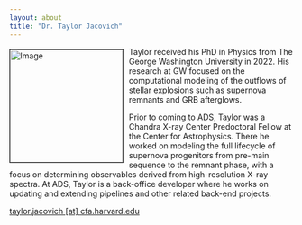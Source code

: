 ```yaml
---
layout: about
title: "Dr. Taylor Jacovich"
---
```


<img src="{{ site.baseurl }}/about/team/img/tjacovich.jpeg" height="200" width="200" alt="Image" style="float: left; margin: 4px 10px 0px 0px; border: 1px solid #000000;">

Taylor received his PhD in Physics from The George Washington University in 2022. His research at GW focused on the computational modeling of the outflows of stellar explosions such as supernova remnants and GRB afterglows.

Prior to coming to ADS, Taylor was a Chandra X-ray Center Predoctoral Fellow at the Center for Astrophysics. There he worked on modeling the full lifecycle of supernova progenitors from pre-main sequence to the remnant phase, with a focus on determining observables derived from high-resolution X-ray spectra. At ADS, Taylor is a back-office developer where he works on updating and extending pipelines and other related back-end projects.

[taylor.jacovich [at] cfa.harvard.edu](mailto:taylor.jacovich@cfa.harvard.edu)
